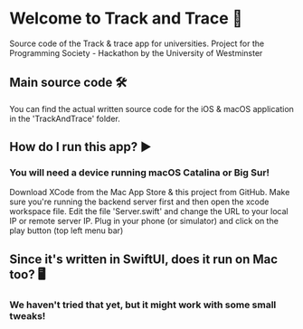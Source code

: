 # Welcome to Track and Trace  📱
Source code of the Track &amp; trace app for universities. Project for the Programming Society - Hackathon by the University of Westminster

## Main source code  🛠
You can find the actual written source code for the iOS & macOS application in the 'TrackAndTrace' folder.

## How do I run this app? ▶️
### You will need a device running macOS Catalina or Big Sur!
Download XCode from the Mac App Store & this project from GitHub. Make sure you're running the backend server first and then open the xcode workspace file.
Edit the file 'Server.swift' and change the URL to your local IP or remote server IP.
Plug in your phone (or simulator) and click on the play button (top left menu bar)

## Since it's written in SwiftUI, does it run on Mac too? 🖥
### We haven't tried that yet, but it might work with some small tweaks!
